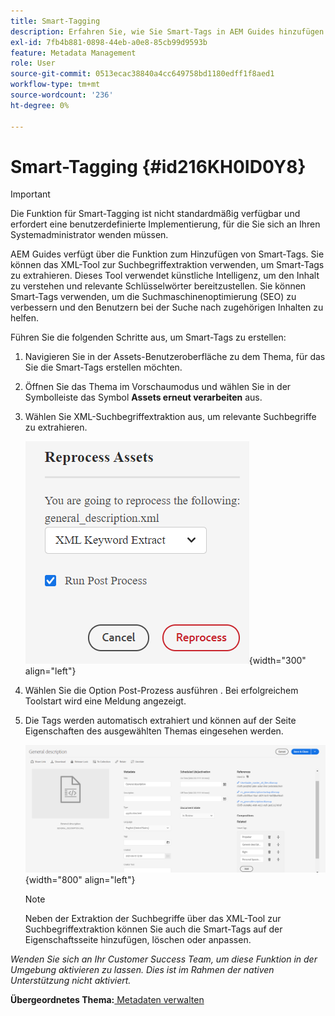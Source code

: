 ```yaml
---
title: Smart-Tagging
description: Erfahren Sie, wie Sie Smart-Tags in AEM Guides hinzufügen. Verwenden Sie das XML-Tool zur Suchbegriffextraktion , um relevante Suchbegriffe zu extrahieren.
exl-id: 7fb4b881-0898-44eb-a0e8-85cb99d9593b
feature: Metadata Management
role: User
source-git-commit: 0513ecac38840a4cc649758bd1180edff1f8aed1
workflow-type: tm+mt
source-wordcount: '236'
ht-degree: 0%

---
```


# Smart-Tagging {#id216KH0ID0Y8}

>[!IMPORTANT]
>
> Die Funktion für Smart-Tagging ist nicht standardmäßig verfügbar und erfordert eine benutzerdefinierte Implementierung, für die Sie sich an Ihren Systemadministrator wenden müssen.

AEM Guides verfügt über die Funktion zum Hinzufügen von Smart-Tags. Sie können das XML-Tool zur Suchbegriffextraktion verwenden, um Smart-Tags zu extrahieren. Dieses Tool verwendet künstliche Intelligenz, um den Inhalt zu verstehen und relevante Schlüsselwörter bereitzustellen. Sie können Smart-Tags verwenden, um die Suchmaschinenoptimierung \(SEO\) zu verbessern und den Benutzern bei der Suche nach zugehörigen Inhalten zu helfen.

Führen Sie die folgenden Schritte aus, um Smart-Tags zu erstellen:

1. Navigieren Sie in der Assets-Benutzeroberfläche zu dem Thema, für das Sie die Smart-Tags erstellen möchten.
1. Öffnen Sie das Thema im Vorschaumodus und wählen Sie in der Symbolleiste das Symbol **Assets erneut verarbeiten** aus.
1. Wählen Sie XML-Suchbegriffextraktion aus, um relevante Suchbegriffe zu extrahieren.

   ![](images/smart-tag-reprocess-asset.png){width="300" align="left"}

1. Wählen Sie die Option Post-Prozess ausführen . Bei erfolgreichem Toolstart wird eine Meldung angezeigt.
1. Die Tags werden automatisch extrahiert und können auf der Seite Eigenschaften des ausgewählten Themas eingesehen werden.

   ![](images/properties-smart-tags.png){width="800" align="left"}

   >[!NOTE]
   >
   > Neben der Extraktion der Suchbegriffe über das XML-Tool zur Suchbegriffextraktion können Sie auch die Smart-Tags auf der Eigenschaftsseite hinzufügen, löschen oder anpassen.


*Wenden Sie sich an Ihr Customer Success Team, um diese Funktion in der Umgebung aktivieren zu lassen. Dies ist im Rahmen der nativen Unterstützung nicht aktiviert.*

**Übergeordnetes Thema:**[ Metadaten verwalten](manage-metadata.md)
